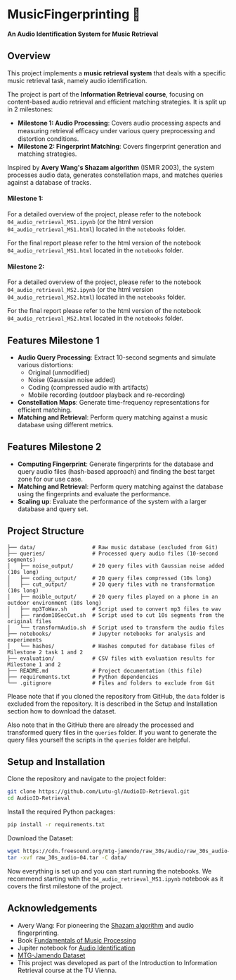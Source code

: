 # MusicFingerprinting 🎵  
**An Audio Identification System for Music Retrieval**  

## **Overview**  
This project implements a **music retrieval system** that deals with a specific music retrieval task, namely audio identification.

The project is part of the **Information Retrieval course**, focusing on content-based audio retrieval and efficient matching strategies. 
It is split up in 2 milestones:
- **Milestone 1: Audio Processing**: Covers audio processing aspects and measuring retrieval eﬃcacy under
various query preprocessing and distortion conditions.
- **Milestone 2: Fingerprint Matching**: Covers fingerprint generation and matching strategies. 

Inspired by **Avery Wang's Shazam algorithm** (ISMIR 2003), the system processes audio data, generates constellation maps, and matches queries against a database of tracks.

#### **Milestone 1:**
For a detailed overview of the project, please refer to the notebook `04_audio_retrieval_MS1.ipynb` (or the html version `04_audio_retrieval_MS1.html`) located in the `notebooks` folder.

For the final report please refer to the html version of the notebook `04_audio_retrieval_MS1.html` located in the `notebooks` folder.

#### **Milestone 2:**
For a detailed overview of the project, please refer to the notebook `04_audio_retrieval_MS2.ipynb` (or the html version `04_audio_retrieval_MS2.html`) located in the `notebooks` folder.

For the final report please refer to the html version of the notebook `04_audio_retrieval_MS2.html` located in the `notebooks` folder.

## **Features Milestone 1**  
- **Audio Query Processing**: Extract 10-second segments and simulate various distortions:
  - Original (unmodified)
  - Noise (Gaussian noise added)
  - Coding (compressed audio with artifacts)
  - Mobile recording (outdoor playback and re-recording)  
- **Constellation Maps**: Generate time-frequency representations for efficient matching.  
- **Matching and Retrieval**: Perform query matching against a music database using different metrics.  

## **Features Milestone 2**
- **Computing Fingerprint**: Generate fingerprints for the database and query audio files (hash-based approach) and finding the best target zone for our use case.
- **Matching and Retrieval**: Perform query matching against the database using the fingerprints and evaluate the performance.
- **Scaling up**: Evaluate the performance of the system with a larger database and query set.

## **Project Structure**  

```plaintext
├── data/                  # Raw music database (excluded from Git)
├── queries/               # Processed query audio files (10-second segments)
│   ├── noise_output/      # 20 query files with Gaussian noise added (10s long)
│   ├── coding_output/     # 20 query files compressed (10s long)
│   ├── cut_output/        # 20 query files with no transformation (10s long)
│   ├── moible_output/     # 20 query files played on a phone in an outdoor environment (10s long)
│   ├── mp3ToWav.sh        # Script used to convert mp3 files to wav
│   ├── random10SecCut.sh  # Script used to cut 10s segments from the original files
│   └── transformAudio.sh  # Script used to transform the audio files
├── notebooks/             # Jupyter notebooks for analysis and experiments
│   └── hashes/            # Hashes computed for database files of Milestone 2 task 1 and 2
├── evaluation/            # CSV files with evaluation results for Milestone 1 and 2
├── README.md              # Project documentation (this file)
├── requirements.txt       # Python dependencies
└── .gitignore             # Files and folders to exclude from Git

```
Please note that if you cloned the repository from GitHub, the `data` folder is excluded from the repository. 
It is described in the Setup and Installation section how to download the dataset.

Also note that in the GitHub there are already the processed and transformed query files in the `queries` folder.
If you want to generate the query files yourself the scripts in the `queries` folder are helpful.

## **Setup and Installation**
Clone the repository and navigate to the project folder:
```bash
git clone https://github.com/Lutu-gl/AudioID-Retrieval.git
cd AudioID-Retrieval
```
Install the required Python packages:
```bash
pip install -r requirements.txt
```
Download the Dataset:
```bash
wget https://cdn.freesound.org/mtg-jamendo/raw_30s/audio/raw_30s_audio-04.tar
tar -xvf raw_30s_audio-04.tar -C data/
```
Now everything is set up and you can start running the notebooks.
We recommend starting with the `04_audio_retrieval_MS1.ipynb` notebook as it covers the first milestone of the project.

## **Acknowledgements**
- Avery Wang: For pioneering the [Shazam algorithm](https://www.ee.columbia.edu/~dpwe/papers/Wang03-shazam.pdf) and audio fingerprinting.
- Book [Fundamentals of Music Processing](https://link.springer.com/book/10.1007/978-3-030-69808-9)
- Jupiter notebook for [Audio Identification](https://www.audiolabs-erlangen.de/resources/MIR/FMP/C7/C7S1_AudioIdentification.ipynb)
- [MTG-Jamendo Dataset](https://mtg.github.io/mtg-jamendo-dataset/)
- This project was developed as part of the Introduction to Information Retrieval course at the TU Vienna. 